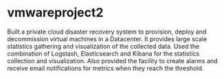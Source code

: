 # vmwareproject2

Built a private cloud disaster recovery system to provision, deploy and decommission virtual machines in a Datacenter. It provides large scale statistics gathering and visualization of the collected data. Used the combination of Logstash, Elasticsearch and Kibana for the statistics collection and visualization. Also provided the facility to create alarms and receive email notifications for metrics when they reach the threshold.
